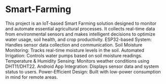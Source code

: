 # Smart-Farming
This project is an IoT-based Smart Farming solution designed to monitor and automate essential agricultural processes. It collects real-time data from environmental sensors and makes intelligent decisions to optimize water usage, soil health, and crop productivity.
ESP32-based System: Handles sensor data collection and communication.
Soil Moisture Monitoring: Tracks real-time moisture levels in the soil.
Automated Irrigation: Controls water pumps based on soil moisture readings.
Temperature & Humidity Sensing: Monitors weather conditions using DHT11/DHT22.
Android App Integration: Displays sensor data and system status to users.
Power-Efficient Design: Built with low-power consumption in mind for remote areas.
